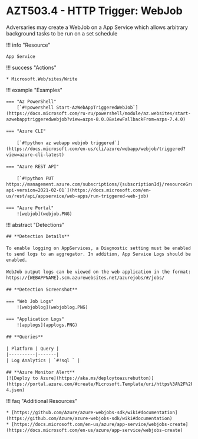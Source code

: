 # AZT503.4 - HTTP Trigger: WebJob

Adversaries may create a WebJob on a App Service which allows arbitrary background tasks to be run on a set schedule

!!! info "Resource" 

	App Service

!!! success "Actions"

	* Microsoft.Web/sites/Write

!!! example "Examples"

    === "Az PowerShell"
    	[`#!powershell Start-AzWebAppTriggeredWebJob`](https://docs.microsoft.com/ru-ru/powershell/module/az.websites/start-azwebapptriggeredwebjob?view=azps-8.0.0&viewFallbackFrom=azps-7.4.0)

	=== "Azure CLI"
	
		[`#!python az webapp webjob triggered`](https://docs.microsoft.com/en-us/cli/azure/webapp/webjob/triggered?view=azure-cli-latest)

	=== "Azure REST API"
	
		[`#!python PUT https://management.azure.com/subscriptions/{subscriptionId}/resourceGroups/{resourceGroupName}/providers/Microsoft.Web/sites/{name}/triggeredwebjobs/{webJobName}/run?api-version=2021-02-01`](https://docs.microsoft.com/en-us/rest/api/appservice/web-apps/run-triggered-web-job)	

    === "Azure Portal"
    	![webjob](webjob.PNG)

!!! abstract "Detections"

	## **Detection Details**

	To enable logging on AppServices, a Diagnostic setting must be enabled to send logs to an aggregator. In addition, App Service Logs should be enabled.

	WebJob output logs can be viewed on the web application in the format: https://{WEBAPPNAME}.scm.azurewebsites.net/azurejobs/#/jobs/

	## **Detection Screenshot**

	=== "Web Job Logs"
		![webjoblog](webjoblog.PNG)

	=== "Application Logs"
		![applogs](applogs.PNG)

	## **Queries**

	| Platform | Query |
    |----------|-------|
	| Log Analytics | `#!sql ` |	
	
	## **Azure Monitor Alert**
	[![Deploy to Azure](https://aka.ms/deploytoazurebutton)](https://portal.azure.com/#create/Microsoft.Template/uri/https%3A%2F%2Fraw.githubusercontent.com%2Fmicrosoft%2FAzDetectSuite%2Fmain%2FAzureThreatResearchMatrix%2FPersistence%2FAZT503%2FAZT503-4.json)
	
!!! faq "Additional Resources"

	* [https://github.com/Azure/azure-webjobs-sdk/wiki#documentation](https://github.com/Azure/azure-webjobs-sdk/wiki#documentation)
	* [https://docs.microsoft.com/en-us/azure/app-service/webjobs-create](https://docs.microsoft.com/en-us/azure/app-service/webjobs-create)
